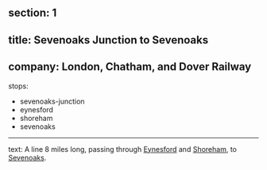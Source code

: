 ﻿section: 1
----
title: Sevenoaks Junction to Sevenoaks
----
company: London, Chatham, and Dover Railway
----
stops:
- sevenoaks-junction
- eynesford
- shoreham
- sevenoaks
----
text: A line 8 miles long, passing through [Eynesford](/stations/eynesford) and [Shoreham](/stations/shoreham), to [Sevenoaks](/stations/sevenoaks).
